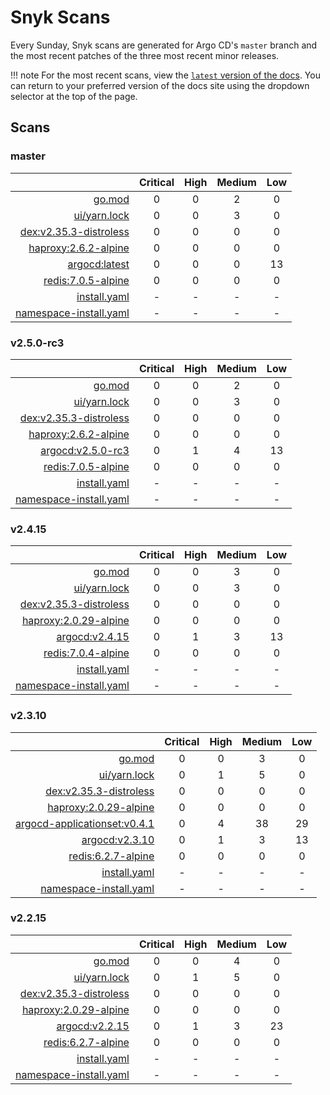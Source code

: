 # Snyk Scans

Every Sunday, Snyk scans are generated for Argo CD's `master` branch and the most recent patches of the three most
recent minor releases.

!!! note
    For the most recent scans, view the [`latest` version of the docs](https://argo-cd.readthedocs.io/en/latest/snyk/).
    You can return to your preferred version of the docs site using the dropdown selector at the top of the page.

## Scans

### master

|    | Critical | High | Medium | Low |
|---:|:--------:|:----:|:------:|:---:|
| [go.mod](master/argocd-test.html) | 0 | 0 | 2 | 0 |
| [ui/yarn.lock](master/argocd-test.html) | 0 | 0 | 3 | 0 |
| [dex:v2.35.3-distroless](master/ghcr.io_dexidp_dex_v2.35.3-distroless.html) | 0 | 0 | 0 | 0 |
| [haproxy:2.6.2-alpine](master/haproxy_2.6.2-alpine.html) | 0 | 0 | 0 | 0 |
| [argocd:latest](master/quay.io_argoproj_argocd_latest.html) | 0 | 0 | 0 | 13 |
| [redis:7.0.5-alpine](master/redis_7.0.5-alpine.html) | 0 | 0 | 0 | 0 |
| [install.yaml](master/argocd-iac-install.html) | - | - | - | - |
| [namespace-install.yaml](master/argocd-iac-namespace-install.html) | - | - | - | - |

### v2.5.0-rc3

|    | Critical | High | Medium | Low |
|---:|:--------:|:----:|:------:|:---:|
| [go.mod](v2.5.0-rc3/argocd-test.html) | 0 | 0 | 2 | 0 |
| [ui/yarn.lock](v2.5.0-rc3/argocd-test.html) | 0 | 0 | 3 | 0 |
| [dex:v2.35.3-distroless](v2.5.0-rc3/ghcr.io_dexidp_dex_v2.35.3-distroless.html) | 0 | 0 | 0 | 0 |
| [haproxy:2.6.2-alpine](v2.5.0-rc3/haproxy_2.6.2-alpine.html) | 0 | 0 | 0 | 0 |
| [argocd:v2.5.0-rc3](v2.5.0-rc3/quay.io_argoproj_argocd_v2.5.0-rc3.html) | 0 | 1 | 4 | 13 |
| [redis:7.0.5-alpine](v2.5.0-rc3/redis_7.0.5-alpine.html) | 0 | 0 | 0 | 0 |
| [install.yaml](v2.5.0-rc3/argocd-iac-install.html) | - | - | - | - |
| [namespace-install.yaml](v2.5.0-rc3/argocd-iac-namespace-install.html) | - | - | - | - |

### v2.4.15

|    | Critical | High | Medium | Low |
|---:|:--------:|:----:|:------:|:---:|
| [go.mod](v2.4.15/argocd-test.html) | 0 | 0 | 3 | 0 |
| [ui/yarn.lock](v2.4.15/argocd-test.html) | 0 | 0 | 3 | 0 |
| [dex:v2.35.3-distroless](v2.4.15/ghcr.io_dexidp_dex_v2.35.3-distroless.html) | 0 | 0 | 0 | 0 |
| [haproxy:2.0.29-alpine](v2.4.15/haproxy_2.0.29-alpine.html) | 0 | 0 | 0 | 0 |
| [argocd:v2.4.15](v2.4.15/quay.io_argoproj_argocd_v2.4.15.html) | 0 | 1 | 3 | 13 |
| [redis:7.0.4-alpine](v2.4.15/redis_7.0.4-alpine.html) | 0 | 0 | 0 | 0 |
| [install.yaml](v2.4.15/argocd-iac-install.html) | - | - | - | - |
| [namespace-install.yaml](v2.4.15/argocd-iac-namespace-install.html) | - | - | - | - |

### v2.3.10

|    | Critical | High | Medium | Low |
|---:|:--------:|:----:|:------:|:---:|
| [go.mod](v2.3.10/argocd-test.html) | 0 | 0 | 3 | 0 |
| [ui/yarn.lock](v2.3.10/argocd-test.html) | 0 | 1 | 5 | 0 |
| [dex:v2.35.3-distroless](v2.3.10/ghcr.io_dexidp_dex_v2.35.3-distroless.html) | 0 | 0 | 0 | 0 |
| [haproxy:2.0.29-alpine](v2.3.10/haproxy_2.0.29-alpine.html) | 0 | 0 | 0 | 0 |
| [argocd-applicationset:v0.4.1](v2.3.10/quay.io_argoproj_argocd-applicationset_v0.4.1.html) | 0 | 4 | 38 | 29 |
| [argocd:v2.3.10](v2.3.10/quay.io_argoproj_argocd_v2.3.10.html) | 0 | 1 | 3 | 13 |
| [redis:6.2.7-alpine](v2.3.10/redis_6.2.7-alpine.html) | 0 | 0 | 0 | 0 |
| [install.yaml](v2.3.10/argocd-iac-install.html) | - | - | - | - |
| [namespace-install.yaml](v2.3.10/argocd-iac-namespace-install.html) | - | - | - | - |

### v2.2.15

|    | Critical | High | Medium | Low |
|---:|:--------:|:----:|:------:|:---:|
| [go.mod](v2.2.15/argocd-test.html) | 0 | 0 | 4 | 0 |
| [ui/yarn.lock](v2.2.15/argocd-test.html) | 0 | 1 | 5 | 0 |
| [dex:v2.35.3-distroless](v2.2.15/ghcr.io_dexidp_dex_v2.35.3-distroless.html) | 0 | 0 | 0 | 0 |
| [haproxy:2.0.29-alpine](v2.2.15/haproxy_2.0.29-alpine.html) | 0 | 0 | 0 | 0 |
| [argocd:v2.2.15](v2.2.15/quay.io_argoproj_argocd_v2.2.15.html) | 0 | 1 | 3 | 23 |
| [redis:6.2.7-alpine](v2.2.15/redis_6.2.7-alpine.html) | 0 | 0 | 0 | 0 |
| [install.yaml](v2.2.15/argocd-iac-install.html) | - | - | - | - |
| [namespace-install.yaml](v2.2.15/argocd-iac-namespace-install.html) | - | - | - | - |
